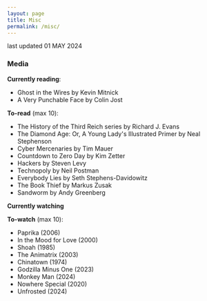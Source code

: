 ```yaml
---
layout: page
title: Misc
permalink: /misc/
---
```


last updated 01 MAY 2024

### Media
**Currently reading**:
- Ghost in the Wires by Kevin Mitnick
- A Very Punchable Face by Colin Jost

**To-read** (max 10):
- The History of the Third Reich series by Richard J. Evans
- The Diamond Age: Or, A Young Lady's Illustrated Primer by Neal Stephenson
- Cyber Mercenaries by Tim Mauer
- Countdown to Zero Day by Kim Zetter
- Hackers by Steven Levy
- Technopoly by Neil Postman
- Everybody Lies by Seth Stephens-Davidowitz
- The Book Thief by Markus Zusak
- Sandworm by Andy Greenberg

**Currently watching**


**To-watch** (max 10):
- Paprika (2006)
- In the Mood for Love (2000)
- Shoah (1985)
- The Animatrix (2003)
- Chinatown (1974)
- Godzilla Minus One (2023)
- Monkey Man (2024)
- Nowhere Special (2020)
- Unfrosted (2024)